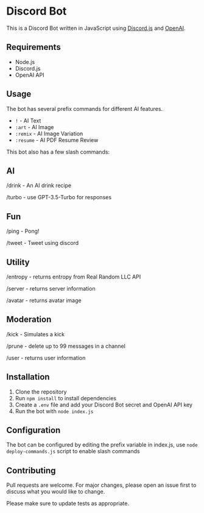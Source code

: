 # Discord Bot

This is a Discord Bot written in JavaScript using [Discord.js](https://discord.js.org/) and [OpenAI](https://openai.com/).

## Requirements

- Node.js
- Discord.js
- OpenAI API

## Usage

The bot has several prefix commands for different AI features.

- `!` - AI Text
- `:art` - AI Image
- `:remix` - AI Image Variation
- `:resume` - AI PDF Resume Review

This bot also has a few slash commands:

## AI
/drink - An AI drink recipe

/turbo - use GPT-3.5-Turbo for responses

## Fun
/ping - Pong!

/tweet - Tweet using discord

## Utility
/entropy - returns entropy from Real Random LLC API

/server - returns server information

/avatar - returns avatar image

## Moderation
/kick - Simulates a kick

/prune - delete up to 99 messages in a channel

/user - returns user information


## Installation

1. Clone the repository
2. Run `npm install` to install dependencies
3. Create a `.env` file and add your Discord Bot secret and OpenAI API key
4. Run the bot with `node index.js`

## Configuration

The bot can be configured by editing the prefix variable in index.js, use `node deploy-commands.js` script to enable slash commands

## Contributing

Pull requests are welcome. For major changes, please open an issue first to discuss what you would like to change.

Please make sure to update tests as appropriate.
